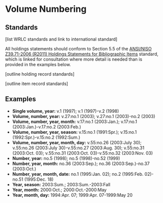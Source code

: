 # Volume Numbering

## Standards

\[list WRLC standards and link to international standard]

All holdings statements should conform to Section 5.5 of the [ANSI/NISO Z39.71-2006 (R2011) Holdings Statements for Bibliographic Items](https://groups.niso.org/higherlogic/ws/public/download/18121/Z39.71-2006\_\(R2011\).pdf) standard, which is linked for consultation where more detail is needed than is provided in the examples below.

\[outline holding record standards]

\[outline item record standards]

## Examples

* **Single volume, year:** v.1 (1997); v.1 (1997)-v.2 (1998)
* **Volume, number, year:** v.27:no.1 (2003); v.27:no.1 (2003)-no.2 (2003)
* **Volume, number, year, month:** v.17:no.1 (2003:Jan.); v.17:no.1 (2003:Jan.)-v.17:no.2 (2003:Feb.)
* **Volume, number, year, season:** v.15:no.1 (1991:Spr.); v.15:no.1 (1992:Spr.)-v.15:no.2 (1992:Sum.)
* **Volume, number, year, month, day:** v.55:no.26 (2003:July 30); v.55:no.26 (2003:July 30)-v.55:no.27 (2003:Aug. 30); v.55:no.31 (2003:Oct. 03); v.55:no.31 (2003:Oct. 03)-v.55:no.32 (2003:Nov. 03)
* **Number, year:** no.5 (1998); no.5 (1998)-no.52 (1999)
* **Number, year, month:** no.36 (2003:Sep.); no.36 (2003:Sep.)-no.37 (2003:Oct.)
* **Number, year, month, date:** no.1 (1995:Jan. 02); no.2 (1995:Feb. 02)-no.51 (1995:Dec. 18)
* **Year, season:** 2003:Sum.; 2003:Sum.-2003:Fall
* **Year, month:** 2000:Oct.; 2000:Oct.-2000:May
* **Year, month, day:** 1994:Apr. 07; 1999:Apr. 07-1999:May 20
